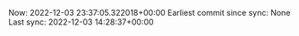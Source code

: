Now: 2022-12-03 23:37:05.322018+00:00 Earliest commit since sync: None Last sync: 2022-12-03 14:28:37+00:00

